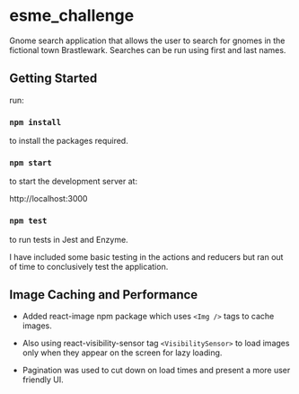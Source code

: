 # esme_challenge

Gnome search application that allows the user to search for gnomes in the fictional town Brastlewark. Searches can be run using first and last names. 

## Getting Started

run:

### `npm install`

to install the packages required.

### `npm start`

to start the development server at:

http://localhost:3000

### `npm test`

to run tests in Jest and Enzyme. 

I have included some basic testing in the actions and reducers but ran out of time to conclusively test the application. 



## Image Caching and Performance

* Added react-image npm package which uses ```<Img />``` tags to cache images.

* Also using react-visibility-sensor tag ```<VisibilitySensor>``` to load images only when they appear on the screen for lazy loading. 

* Pagination was used to cut down on load times and present a more user friendly UI.